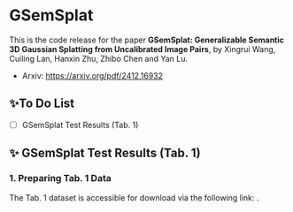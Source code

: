 # GSemSplat

This is the code release for the paper **GSemSplat: Generalizable Semantic 3D Gaussian Splatting from Uncalibrated Image Pairs**, by Xingrui Wang, Cuiling Lan, Hanxin Zhu, Zhibo Chen and Yan Lu.

- Arxiv: https://arxiv.org/pdf/2412.16932

## :sparkles:To Do List

- [ ] GSemSplat Test Results (Tab. 1)

## :sparkles: GSemSplat Test Results (Tab. 1)

### 1. Preparing Tab. 1 Data

The Tab. 1 dataset is accessible for download via the following link: []() .